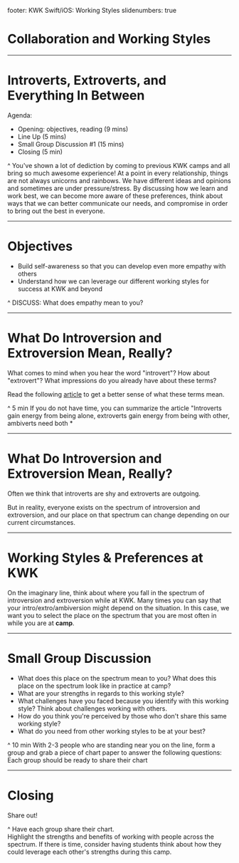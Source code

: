 footer: KWK Swift/iOS: Working Styles
slidenumbers: true

# Collaboration and Working Styles

---

# Introverts, Extroverts, and Everything In Between

Agenda:

* Opening: objectives, reading (9 mins)
* Line Up (5 mins)
* Small Group Discussion #1 (15 mins)
* Closing (5 min)

^ You've shown a lot of dediction by coming to previous KWK camps and all bring so much awesome experience!
At a point in every relationship, things are not always unicorns and rainbows. We have different ideas and opinions and sometimes are under pressure/stress.
By discussing how we learn and work best, we can become more aware of these preferences, think about ways that we can better communicate our needs, and compromise in order to bring out the best in everyone.

---

# Objectives

* Build self-awareness so that you can develop even more empathy with others
* Understand how we can leverage our different working styles for success at KWK and beyond

^ DISCUSS: What does empathy mean to you?

---

# What Do Introversion and Extroversion Mean, Really?
What comes to mind when you hear the word "introvert"? How about "extrovert"? What impressions do you already have about these terms?

Read the following [article](https://www.fastcompany.com/3016031/leadership-now/are-you-an-introvert-or-an-extrovert-and-what-it-means-for-your-career) to get a better sense of what these terms mean.

^ 5 min
If you do not have time, you can summarize the article "Introverts gain energy from being alone, extroverts gain energy from being with other, ambiverts need both *

---

# What Do Introversion and Extroversion Mean, Really?

Often we think that introverts are shy and extroverts are outgoing.

But in reality, everyone exists on the spectrum of introversion and extroversion, and our place on that spectrum can change depending on our current circumstances.

---

# Working Styles & Preferences at KWK

On the imaginary line, think about where you fall in the spectrum of introversion and extroversion while at KWK. Many times you can say that your intro/extro/ambiversion might depend on the situation. In this case, we want you to select the place on the spectrum that you are most often in while you are at **camp**.   

---

# Small Group Discussion
* What does this place on the spectrum mean to you? What does this place on the spectrum look like in practice at camp?
* What are your strengths in regards to this working style?
* What challenges have you faced because you identify with this working style? Think about challenges working with others.
* How do you think you're perceived by those who don't share this same working style?
* What do you need from other working styles to be at your best?

^ 10 min
With 2-3 people who are standing near you on the line, form a group and grab a piece of chart paper to answer the following questions:
Each group should be ready to share their chart

---

# Closing

Share out!

^ Have each group share their chart.  
Highlight the strengths and benefits of working with people across the spectrum.  If there is time, consider having students think about how they could leverage each other's strengths during this camp.
